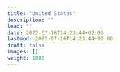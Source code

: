 ```yaml
---
title: "United States"
description: ""
lead: ""
date: 2022-07-16T14:23:44+02:00
lastmod: 2022-07-16T14:23:44+02:00
draft: false
images: []
weight: 1000
---
```

